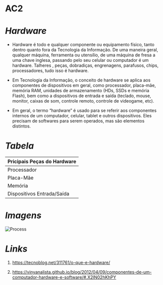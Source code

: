 # AC2

# _Hardware_ 

* Hardware é todo e qualquer componente ou equipamento físico, tanto dentro quanto fora da Tecnologia da Informação. De uma maneira geral, qualquer máquina, ferramenta ou utensílio, de uma máquina de fresa a uma chave inglesa, passando pelo seu celular ou computador é um hardware. Talheres , peças, dobradiças, engrenagens, parafusos, chips, processadores, tudo isso é hardware.

* Em Tecnologia da Informação, o conceito de hardware se aplica aos componentes de dispositivos em geral, como processador, placa-mãe, memória RAM, unidades de armazenamento (HDs, SSDs e memória Flash), bem como a dispositivos de entrada e saída (teclado, mouse, monitor, caixas de som, controle remoto, controle de videogame, etc).

* Em geral, o termo “hardware” é usado para se referir aos componentes internos de um computador, celular, tablet e outros dispositivos. Eles precisam de softwares para serem operados, mas são elementos distintos.

# _Tabela_

 | Pricipais Peças do Hardware | 
 |-----------------------------|
 |        Processador          |
 |         Placa-Mãe           | 
 |          Memória            |
 | Dispositivos Entrada/Saída  |

# _Imagens_

![Process](https://user-images.githubusercontent.com/71298044/93836407-19997e00-fc59-11ea-8817-6c10a430c13f.jpg)




# _Links_ 

1. https://tecnoblog.net/311761/o-que-e-hardware/

2. https://vinyanalista.github.io/blog/2012/04/09/componentes-de-um-computador-hardware-e-software/#.X2lN02hKhPY

